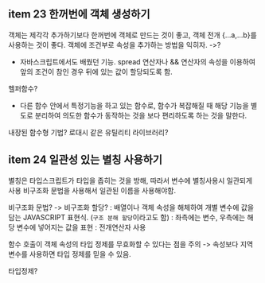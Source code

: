 ## item 23 한꺼번에 객체 생성하기

객체는 제각각 추가하기보다 한꺼번에 객체로 만드는 것이 좋고, 객체 전개 {...a,...b}를 사용하는 것이 좋다.
객체에 조건부로 속성을 추가하는 방법을 익히자. ->?

- 자바스크립트에서도 배웠던 기능. spread 연산자나 && 연산자의 속성을 이용하여 앞의 조건이 참인 경우 뒤에 있는 값이 할당되도록 함.

헬퍼함수?

- 다른 함수 안에서 특정기능을 하고 있는 함수로, 함수가 복잡해질 때 해당 기능을 별도로 분리하여 의도한 함수가 동작하는 것을 보다 편리하도록 하는 것을 말한다.

내장된 함수형 기법? 로대시 같은 유틸리티 라이브러리?

## item 24 일관성 있는 별칭 사용하기

별칭은 타입스크립트가 타입을 좁히는 것을 방해, 따라서 변수에 별칭사용시 일관되게 사용
비구조화 문법을 사용해서 일관된 이름을 사용해야함.

비구조화 문법?
-> 비구조화 할당? : 배열이나 객체 속성을 해체하여 개별 변수에 값을 담는 JAVASCRIPT 표현식. (`구조 분해 할당`이라고도 함)
: 좌측에는 변수, 우측에는 해당 변수에 넣어지는 값을 표현
: 전개연산자 사용

함수 호출이 객체 속성의 타입 정제를 무효화할 수 있다는 점을 주의 -> 속성보다 지역변수를 사용하면 타입 정제를 믿을 수 있음.

타입정제?
